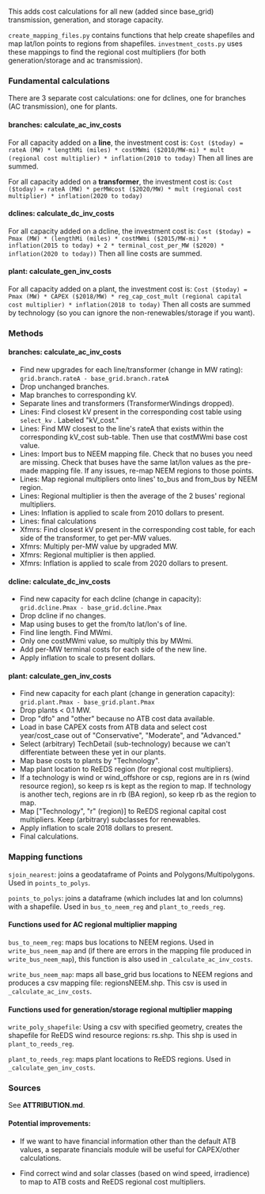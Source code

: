 This adds cost calculations for all new (added since base_grid) transmission, generation, and storage capacity.

`create_mapping_files.py` contains functions that help create shapefiles and map lat/lon points to regions from shapefiles. 
`investment_costs.py` uses these mappings to find the regional cost multipliers (for both generation/storage and ac transmission).

### Fundamental calculations
There are 3 separate cost calculations: one for dclines, one for branches (AC transmission), one for plants.

#### branches: calculate_ac_inv_costs

For all capacity added on a **line**, the investment cost is:
`Cost ($today) = rateA (MW) * lengthMi (miles) * costMWmi ($2010/MW-mi) * mult (regional cost multiplier) * inflation(2010 to today)`
Then all lines are summed.

For all capacity added on a **transformer**, the investment cost is:
`Cost ($today) = rateA (MW) * perMWcost ($2020/MW) * mult (regional cost multiplier) * inflation(2020 to today)`

#### dclines: calculate_dc_inv_costs

For all capacity added on a dcline, the investment cost is:
`Cost ($today) = Pmax (MW) * (lengthMi (miles) * costMWmi ($2015/MW-mi) * inflation(2015 to today) + 2 * terminal_cost_per_MW ($2020) * inflation(2020 to today))`
Then all line costs are summed.

#### plant: calculate_gen_inv_costs

For all capacity added on a plant, the investment cost is:
`Cost ($today) = Pmax (MW) * CAPEX ($2018/MW) * reg_cap_cost_mult (regional capital cost multiplier) * inflation(2018 to today)`
Then all costs are summed by technology (so you can ignore the non-renewables/storage if you want).


### Methods

#### branches: calculate_ac_inv_costs

- Find new upgrades for each line/transformer (change in MW rating): `grid.branch.rateA - base_grid.branch.rateA`
- Drop unchanged branches.
- Map branches to corresponding kV.
- Separate lines and transformers (TransformerWindings dropped).
- Lines: Find closest kV present in the corresponding cost table using `select_kv` . Labeled "kV_cost." 
- Lines: Find MW closest to the line's rateA that exists within the corresponding kV_cost sub-table. Then use that costMWmi base cost value.
- Lines: Import bus to NEEM mapping file. Check that no buses you need are missing. Check that buses have the same lat/lon values as the pre-made mapping file. If any issues, re-map NEEM regions to those points.
- Lines: Map regional multipliers onto lines' to_bus and from_bus by NEEM region.
- Lines: Regional multiplier is then the average of the 2 buses' regional multipliers.
- Lines: Inflation is applied to scale from 2010 dollars to present.
- Lines: final calculations
- Xfmrs: Find closest kV present in the corresponding cost table, for each side of the transformer, to get per-MW values.
- Xfmrs: Multiply per-MW value by upgraded MW.
- Xfmrs: Regional multiplier is then applied.
- Xfmrs: Inflation is applied to scale from 2020 dollars to present.

#### dcline: calculate_dc_inv_costs

- Find new capacity for each dcline (change in capacity): `grid.dcline.Pmax - base_grid.dcline.Pmax`
- Drop dcline if no changes.
- Map using buses to get the from/to lat/lon's of line.
- Find line length. Find MWmi.
- Only one costMWmi value, so multiply this by MWmi.
- Add per-MW terminal costs for each side of the new line.
- Apply inflation to scale to present dollars.

#### plant: calculate_gen_inv_costs

- Find new capacity for each plant (change in generation capacity): `grid.plant.Pmax - base_grid.plant.Pmax`
- Drop plants < 0.1 MW.
- Drop "dfo" and "other" because no ATB cost data available.
- Load in base CAPEX costs from ATB data and select cost year/cost_case out of "Conservative", "Moderate", and "Advanced."
- Select (arbitrary) TechDetail (sub-technology) because we can't differentiate between these yet in our plants.
- Map base costs to plants by "Technology".
- Map plant location to ReEDS region (for regional cost multipliers).
- If a technology is wind or wind_offshore or csp, regions are in rs (wind resource region), so keep rs is kept as the region to map. If technology is another tech, regions are in rb (BA region), so keep rb as the region to map.
- Map ["Technology", "r" (region)] to ReEDS regional capital cost multipliers. Keep (arbitrary) subclasses for renewables.
- Apply inflation to scale 2018 dollars to present.
- Final calculations.


### Mapping functions

`sjoin_nearest`: joins a geodataframe of Points and Polygons/Multipolygons. Used in `points_to_polys`.

`points_to_polys`: joins a dataframe (which includes lat and lon columns) with a shapefile. Used in `bus_to_neem_reg` and `plant_to_reeds_reg`.

#### Functions used for AC regional multiplier mapping

`bus_to_neem_reg`: maps bus locations to NEEM regions. Used in `write_bus_neem_map` and (if there are errors in the mapping file produced in `write_bus_neem_map`), this function is also used in `_calculate_ac_inv_costs`.

`write_bus_neem_map`: maps all base_grid bus locations to NEEM regions and produces a csv mapping file: regionsNEEM.shp. This csv is used in `_calculate_ac_inv_costs`.


#### Functions used for generation/storage regional multiplier mapping

`write_poly_shapefile`: Using a csv with specified geometry, creates the shapefile for ReEDS wind resource regions: rs.shp. This shp is used in `plant_to_reeds_reg`.

`plant_to_reeds_reg`: maps plant locations to ReEDS regions. Used in `_calculate_gen_inv_costs`.


### Sources

See **ATTRIBUTION.md**.

#### Potential improvements:

- If we want to have financial information other than the default ATB values, a separate financials module will be useful for CAPEX/other calculations.

- Find correct wind and solar classes (based on wind speed, irradience) to map to ATB costs and ReEDS regional cost multipliers.
